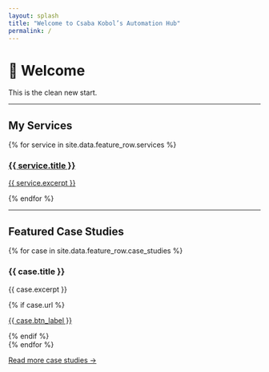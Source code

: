 ```yaml
---
layout: splash
title: "Welcome to Csaba Kobol’s Automation Hub"
permalink: /
---
```


# 🚀 Welcome

This is the clean new start.

---
## My Services

<div class="card-grid">
{% for service in site.data.feature_row.services %}
  <a href="{{ service.url }}" class="feature__item feature__item--clickable">
      <h3>{{ service.title }}</h3>
      <p>{{ service.excerpt }}</p>
  </a>
{% endfor %}
</div>

---

## Featured Case Studies

<div class="card-grid">
{% for case in site.data.feature_row.case_studies %}
  <div class="feature__item">
    <h3>{{ case.title }}</h3>
    <p>{{ case.excerpt }}</p>
    {% if case.url %}
      <p><a href="{{ case.url }}" class="btn--inverse">{{ case.btn_label }}</a></p>
    {% endif %}
  </div>
{% endfor %}
</div>
<p><a href="/case-studies/" class="btn--inverse">Read more case studies →</a></p>
